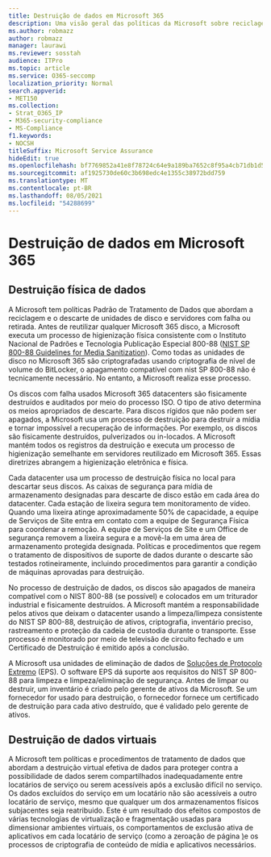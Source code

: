```yaml
---
title: Destruição de dados em Microsoft 365
description: Uma visão geral das políticas da Microsoft sobre reciclagem, descarte ou destruição de Microsoft 365 disco e servidores do data center.
ms.author: robmazz
author: robmazz
manager: laurawi
ms.reviewer: sosstah
audience: ITPro
ms.topic: article
ms.service: O365-seccomp
localization_priority: Normal
search.appverid:
- MET150
ms.collection:
- Strat_O365_IP
- M365-security-compliance
- MS-Compliance
f1.keywords:
- NOCSH
titleSuffix: Microsoft Service Assurance
hideEdit: true
ms.openlocfilehash: bf7769852a41e8f78724c64e9a189ba7652c8f95a4cb71db1d5a7c3d286892e5
ms.sourcegitcommit: af1925730de60c3b698edc4e1355c38972bdd759
ms.translationtype: MT
ms.contentlocale: pt-BR
ms.lasthandoff: 08/05/2021
ms.locfileid: "54288699"
---
```

# <a name="data-destruction-in-microsoft-365"></a>Destruição de dados em Microsoft 365

## <a name="physical-data-destruction"></a>Destruição física de dados

A Microsoft tem políticas Padrão de Tratamento de Dados que abordam a reciclagem e o descarte de unidades de disco e servidores com falha ou retirada. Antes de reutilizar qualquer Microsoft 365 disco, a Microsoft executa um processo de higienização física consistente com o Instituto Nacional de Padrões e Tecnologia Publicação Especial 800-88 ([NIST SP 800-88 Guidelines for Media Sanitization](https://nvlpubs.nist.gov/nistpubs/SpecialPublications/NIST.SP.800-88r1.pdf)). Como todas as unidades de disco no Microsoft 365 são criptografadas usando criptografia de nível de volume do BitLocker, o apagamento compatível com nist SP 800-88 não é tecnicamente necessário. No entanto, a Microsoft realiza esse processo.

Os discos com falha usados Microsoft 365 datacenters são fisicamente destruídos e auditados por meio do processo ISO. O tipo de ativo determina os meios apropriados de descarte. Para discos rígidos que não podem ser apagados, a Microsoft usa um processo de destruição para destruir a mídia e tornar impossível a recuperação de informações. Por exemplo, os discos são fisicamente destruídos, pulverizados ou in-locados. A Microsoft mantém todos os registros da destruição e executa um processo de higienização semelhante em servidores reutilizado em Microsoft 365. Essas diretrizes abrangem a higienização eletrônica e física.

Cada datacenter usa um processo de destruição física no local para descartar seus discos. As caixas de segurança para mídia de armazenamento designadas para descarte de disco estão em cada área do datacenter. Cada estação de lixeira segura tem monitoramento de vídeo. Quando uma lixeira atinge aproximadamente 50% de capacidade, a equipe de Serviços de Site entra em contato com a equipe de Segurança Física para coordenar a remoção. A equipe de Serviços de Site e um Office de segurança removem a lixeira segura e a movê-la em uma área de armazenamento protegida designada. Políticas e procedimentos que regem o tratamento de dispositivos de suporte de dados durante o descarte são testados rotineiramente, incluindo procedimentos para garantir a condição de máquinas aprovadas para destruição.

No processo de destruição de dados, os discos são apagados de maneira compatível com o NIST 800-88 (se possível) e colocados em um triturador industrial e fisicamente destruídos. A Microsoft mantém a responsabilidade pelos ativos que deixam o datacenter usando a limpeza/limpeza consistente do NIST SP 800-88, destruição de ativos, criptografia, inventário preciso, rastreamento e proteção da cadeia de custodia durante o transporte. Esse processo é monitorado por meio de televisão de circuito fechado e um Certificado de Destruição é emitido após a conclusão.

A Microsoft usa unidades de eliminação de dados de [Soluções de Protocolo Extremo](https://www.enterprisedataerasure.com/) (EPS). O software EPS dá suporte aos requisitos do NIST SP 800-88 para limpeza e limpeza/eliminação de segurança. Antes de limpar ou destruir, um inventário é criado pelo gerente de ativos da Microsoft. Se um fornecedor for usado para destruição, o fornecedor fornece um certificado de destruição para cada ativo destruído, que é validado pelo gerente de ativos.

## <a name="virtual-data-destruction"></a>Destruição de dados virtuais

A Microsoft tem políticas e procedimentos de tratamento de dados que abordam a destruição virtual efetiva de dados para proteger contra a possibilidade de dados serem compartilhados inadequadamente entre locatários de serviço ou serem acessíveis após a exclusão difícil no serviço. Os dados excluídos do serviço em um locatário não são acessíveis a outro locatário de serviço, mesmo que qualquer um dos armazenamentos físicos subjacentes seja reatribuido. Este é um resultado dos efeitos compostos de várias tecnologias de virtualização e fragmentação usadas para dimensionar ambientes virtuais, os comportamentos de exclusão ativa de aplicativos em cada locatário de serviço (como a zeroação de página [)](/office365/securitycompliance/office-365-exchange-online-data-deletion#page-zeroing)e os processos de criptografia de conteúdo de mídia e aplicativos necessários.